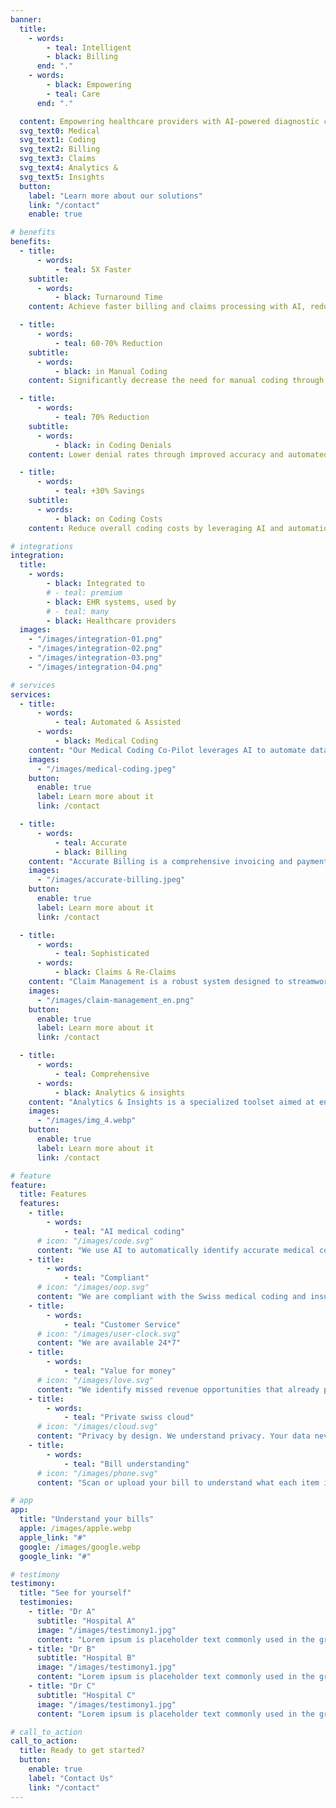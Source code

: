 ```yaml
---
banner:
  title:
    - words:
        - teal: Intelligent
        - black: Billing
      end: "."
    - words:
        - black: Empowering
        - teal: Care
      end: "."

  content: Empowering healthcare providers with AI-powered diagnostic coding and billing for the future of revenue and claims management.
  svg_text0: Medical
  svg_text1: Coding
  svg_text2: Billing
  svg_text3: Claims
  svg_text4: Analytics &
  svg_text5: Insights
  button:
    label: "Learn more about our solutions"
    link: "/contact"
    enable: true

# benefits
benefits:
  - title:
      - words:
          - teal: 5X Faster
    subtitle:
      - words:
          - black: Turnaround Time
    content: Achieve faster billing and claims processing with AI, reducing overall cycle times.

  - title:
      - words:
          - teal: 60-70% Reduction
    subtitle:
      - words:
          - black: in Manual Coding
    content: Significantly decrease the need for manual coding through automation.

  - title:
      - words:
          - teal: 70% Reduction
    subtitle:
      - words:
          - black: in Coding Denials
    content: Lower denial rates through improved accuracy and automated error checking.

  - title:
      - words:
          - teal: +30% Savings
    subtitle:
      - words:
          - black: on Coding Costs
    content: Reduce overall coding costs by leveraging AI and automation to streamwords processes.

# integrations
integration:
  title:
    - words:
        - black: Integrated to
        # - teal: premium
        - black: EHR systems, used by
        # - teal: many
        - black: Healthcare providers
  images:
    - "/images/integration-01.png"
    - "/images/integration-02.png"
    - "/images/integration-03.png"
    - "/images/integration-04.png"

# services
services:
  - title:
      - words:
          - teal: Automated & Assisted
      - words:
          - black: Medical Coding
    content: "Our Medical Coding Co-Pilot leverages AI to automate data processing and code assignment, significantly reducing manual workload. With NLP, it accurately interprets complex medical language, minimizing coding errors without changing your current workflow."
    images:
      - "/images/medical-coding.jpeg"
    button:
      enable: true
      label: Learn more about it
      link: /contact

  - title:
      - words:
          - teal: Accurate
          - black: Billing
    content: "Accurate Billing is a comprehensive invoicing and payment management solution designed to ensure precise and timely billing processes. It offers features such as automated invoice generation, error detection, and detailed reporting to enhance financial accuracy and efficiency for businesses."
    images:
      - "/images/accurate-billing.jpeg"
    button:
      enable: true
      label: Learn more about it
      link: /contact

  - title:
      - words:
          - teal: Sophisticated
      - words:
          - black: Claims & Re-Claims
    content: "Claim Management is a robust system designed to streamwords the process of filing, tracking, and resolving insurance claims. It offers features like automated claim processing, real-time status updates, and comprehensive reporting to ensure efficient and transparent handling of claims for both insurers and policyholders. Using AI we can automatically respond to some of the queries insurance companies have."
    images:
      - "/images/claim-management_en.png"
    button:
      enable: true
      label: Learn more about it
      link: /contact

  - title:
      - words:
          - teal: Comprehensive
      - words:
          - black: Analytics & insights
    content: "Analytics & Insights is a specialized toolset aimed at enhancing the efficiency and accuracy of the medical billing process. It provides features like detailed financial reporting, trend analysis, and predictive modeling to help healthcare providers optimize revenue cycles, reduce billing errors, and improve patient care outcomes through data-driven decision-making."
    images:
      - "/images/img_4.webp"
    button:
      enable: true
      label: Learn more about it
      link: /contact

# feature
feature:
  title: Features
  features:
    - title:
        - words:
            - teal: "AI medical coding"
      # icon: "/images/code.svg"
      content: "We use AI to automatically identify accurate medical coding from doctors note"
    - title:
        - words:
            - teal: "Compliant"
      # icon: "/images/oop.svg"
      content: "We are compliant with the Swiss medical coding and insurance, less time to worry team insurance claims"
    - title:
        - words:
            - teal: "Customer Service"
      # icon: "/images/user-clock.svg"
      content: "We are available 24*7"
    - title:
        - words:
            - teal: "Value for money"
      # icon: "/images/love.svg"
      content: "We identify missed revenue opportunities that already pays for the services"
    - title:
        - words:
            - teal: "Private swiss cloud"
      # icon: "/images/cloud.svg"
      content: "Privacy by design. We understand privacy. Your data never leaves Switzerland"
    - title:
        - words:
            - teal: "Bill understanding"
      # icon: "/images/phone.svg"
      content: "Scan or upload your bill to understand what each item is team."

# app
app:
  title: "Understand your bills"
  apple: /images/apple.webp
  apple_link: "#"
  google: /images/google.webp
  google_link: "#"

# testimony
testimony:
  title: "See for yourself"
  testimonies:
    - title: "Dr A"
      subtitle: "Hospital A"
      image: "/images/testimony1.jpg"
      content: "Lorem ipsum is placeholder text commonly used in the graphic, print, and publishing industries for previewing layouts and visual mockups."
    - title: "Dr B"
      subtitle: "Hospital B"
      image: "/images/testimony1.jpg"
      content: "Lorem ipsum is placeholder text commonly used in the graphic, print, and publishing industries for previewing layouts and visual mockups."
    - title: "Dr C"
      subtitle: "Hospital C"
      image: "/images/testimony1.jpg"
      content: "Lorem ipsum is placeholder text commonly used in the graphic, print, and publishing industries for previewing layouts and visual mockups."

# call_to_action
call_to_action:
  title: Ready to get started?
  button:
    enable: true
    label: "Contact Us"
    link: "/contact"
---
```

